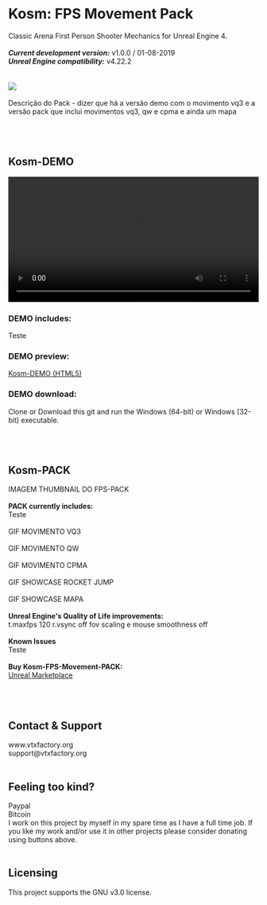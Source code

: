 # Kosm: FPS Movement Pack
Classic Arena First Person Shooter Mechanics for Unreal Engine 4.<br><br>
<strong><i>Current development version:</i></strong> v1.0.0 / 01-08-2019<br>
<strong><i>Unreal Engine compatibility:</i></strong> v4.22.2<br><br><br>
<img src="https://www.vtxfactory.org/imgs/banner_git.jpg" /><br><br>
Descrição do Pack - dizer que há a versão demo com o movimento vq3 e a versão pack que inclui movimentos vq3, qw e cpma e ainda um mapa<br><br>
<br><br>
<h2>Kosm-DEMO</h2>
<video style="width:100%" controls>
  <source src="https://www.vtxfactory.org/video/demo-preview.mp4" type="video/mp4">
Your browser does not support the video tag.
</video><br>
<h3>DEMO includes:</h3>
Teste<br>
<h3>DEMO preview:</h3>
<a href="https://www.vtxfactory.org/fps-demo/">Kosm-DEMO (HTML5)</a><br>
<h3>DEMO download:</h3>
Clone or Download this git and run the Windows (64-bit) or Windows (32-bit) executable.<br><br>
<br><br>
<h2>Kosm-PACK</h2>
IMAGEM THUMBNAIL DO FPS-PACK<br><br>
<strong>PACK currently includes:</strong><br>
Teste<br><br>
GIF MOVIMENTO VQ3<br><br>
GIF MOVIMENTO QW<br><br>
GIF MOVIMENTO CPMA<br><br>
GIF SHOWCASE ROCKET JUMP<br><br>
GIF SHOWCASE MAPA<br><br>
<strong>Unreal Engine's Quality of Life improvements:</strong><br>
t.maxfps 120 r.vsync off fov scaling e mouse smoothness off<br><br>
<strong>Known Issues</strong><br>
Teste<br><br>
<strong>Buy Kosm-FPS-Movement-PACK:</strong><br>
<a href="#">Unreal Marketplace</a><br><br>
<br><br>
<h2>Contact & Support</h2>
www.vtxfactory.org<br>
support@vtxfactory.org<br><br>
<h2>Feeling too kind?</h2>
Paypal<br>Bitcoin<br>I work on this project by myself in my spare time as I have a full time job. If you like my work and/or use it in other projects please consider donating using buttons above.<br><br>
<h2>Licensing</h2>
This project supports the GNU v3.0 license.
